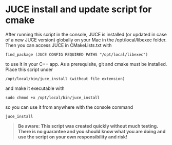 # JUCE install and update script for cmake

After running this script in the console, JUCE is installed (or updated in case of a new JUCE version) globally on your Mac in the /opt/local/libexec folder.
Then you can access JUCE in CMakeLists.txt with

    find_package (JUCE CONFIG REQUIRED PATHS "/opt/local/libexec")

to use it in your C++ app. As a prerequisite, git and cmake must be installed.
Place this script under

    /opt/local/bin/juce_install (without file extension)

and make it executable with

    sudo chmod +x /opt/local/bin/juce_install

so you can use it from anywhere with the console command

    juce_install


> __Be aware: This script was created quickly without much testing. There is no guarantee and you should know what you are doing and use the script on your own responsibility and risk!__
